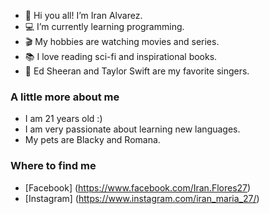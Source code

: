 - 👋 Hi you all! I’m Iran Alvarez.
- 💻 I’m currently learning programming.
- 🎬 My hobbies are watching movies and series.
- 📚 I love reading sci-fi and inspirational books.
- 🎵 Ed Sheeran and Taylor Swift are my favorite singers.







### A little more about me
- I am 21 years old :)
- I am very passionate about learning new languages.
- My pets are Blacky and Romana.






### Where to find me
- [Facebook] (https://www.facebook.com/Iran.Flores27)
- [Instagram] (https://www.instagram.com/iran_maria_27/)



